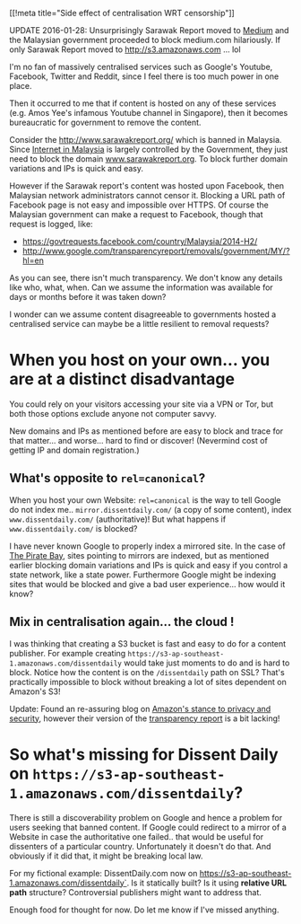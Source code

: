 [[!meta title="Side effect of centralisation WRT censorship"]]

UPDATE 2016-01-28: Unsurprisingly Sarawak Report moved to
[Medium](https://medium.com/medium-legal/the-post-stays-up-d222e34cb7e7#.6p7uuhxmo)
and the Malaysian government proceeded to block medium.com hilariously. If only
Sarawak Report moved to http://s3.amazonaws.com ... lol

I'm no fan of massively centralised services such as Google's Youtube,
Facebook, Twitter and Reddit, since I feel there is too much power in one
place.

Then it occurred to me that if content is hosted on any of these services (e.g.
Amos Yee's infamous Youtube channel in Singapore), then it becomes bureaucratic
for government to remove the content.

Consider the <http://www.sarawakreport.org/> which is banned in Malaysia. Since
[Internet in Malaysia](https://en.wikipedia.org/wiki/Internet_in_Malaysia) is
largely controlled by the Government, they just need to block the domain
www.sarawakreport.org. To block further domain variations and IPs is quick and
easy.

However if the Sarawak report's content was hosted upon Facebook, then
Malaysian network administrators cannot censor it. Blocking a URL path of
Facebook page is not easy and impossible over HTTPS. Of course the Malaysian
government can make a request to Facebook, though that request is logged, like:

* <https://govtrequests.facebook.com/country/Malaysia/2014-H2/>
* <http://www.google.com/transparencyreport/removals/government/MY/?hl=en>

As you can see, there isn't much transparency. We don't know any details like who,
what, when. Can we assume the information was available for days or months
before it was taken down?

I wonder can we assume content disagreeable to governments hosted a centralised
service can maybe be a little resilient to removal requests?

# When you host on your own... you are at a distinct disadvantage

You could rely on your visitors accessing your site via a VPN or Tor, but both
those options exclude anyone not computer savvy.

New domains and IPs as mentioned before are easy to block and trace for that
matter... and worse... hard to find or discover! (Nevermind cost of getting IP
and domain registration.)

## What's opposite to `rel=canonical`?

When you host your own Website: `rel=canonical` is the way to tell Google do
not index me..  `mirror.dissentdaily.com/` (a copy of some content), index
`www.dissentdaily.com/` (authoritative)! But what happens if
`www.dissentdaily.com/` is blocked?

I have never known Google to properly index a mirrored site. In the case of
[The Pirate
Bay](https://en.wikipedia.org/wiki/The_Pirate_Bay#Domain_blocking_by_countries),
sites pointing to mirrors are indexed, but as mentioned earlier blocking domain
variations and IPs is quick and easy if you control a state network, like a
state power. Furthermore Google might be indexing sites that would be blocked
and give a bad user experience... how would it know?

## Mix in centralisation again... the cloud !

I was thinking that creating a S3 bucket is fast and easy to do for a content
publisher. For example creating
`https://s3-ap-southeast-1.amazonaws.com/dissentdaily` would take just moments
to do and is hard to block. Notice how the content is on the `/dissentdaily`
path on SSL? That's practically impossible to block without breaking a lot of
sites dependent on Amazon's S3!

Update: Found an re-assuring blog on [Amazon's stance to privacy and security](https://blogs.aws.amazon.com/security/post/Tx35449P4T7DJIA/Privacy-and-Data), however their version of the [transparency report](http://d0.awsstatic.com/certifications/Information_Request_Report.pdf) is a bit lacking!

# So what's missing for Dissent Daily on `https://s3-ap-southeast-1.amazonaws.com/dissentdaily`?

There is still a discoverability problem on Google and hence a problem for
users seeking that banned content. If Google could redirect to a mirror of a
Website in case the authoritative one failed.. that would be useful for
dissenters of a particular country. Unfortunately it doesn't do that. And
obviously if it did that, it might be breaking local law.

For my fictional example: DissentDaily.com now on
https://s3-ap-southeast-1.amazonaws.com/dissentdaily`. Is it statically built?
Is it using **relative URL path** structure? Controversial publishers might want to
address that.

Enough food for thought for now. Do let me know if I've missed anything.
